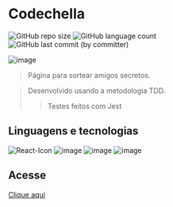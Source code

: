 # Codechella

![GitHub repo size](https://img.shields.io/github/repo-size/davimcostaa/sorteador-amigo-secreto?style=for-the-badge)
![GitHub language count](https://img.shields.io/github/languages/count/davimcostaa/sorteador-amigo-secreto?style=for-the-badge)
![GitHub last commit (by committer)](https://img.shields.io/github/last-commit/davimcostaa/sorteador-amigo-secreto?style=for-the-badge)

![image](https://github.com/davimcostaa/sorteador-amigo-secreto/assets/92067624/4aa54ebe-9a9a-4b5b-85cb-95f90146fd62)


> Página para sortear amigos secretos.

> Desenvolvido usando a metodologia TDD.
>> Testes feitos com Jest

## Linguagens e tecnologias

![React-Icon](https://shields.io/badge/react-black?logo=react&style=for-the-badge)
![image](https://img.shields.io/badge/TypeScript-3178C6?style=for-the-badge&logo=javascript&logoColor=black)
![image](https://img.shields.io/badge/HTML5-E34F26?style=for-the-badge&logo=html5&logoColor=white)
![image](https://img.shields.io/badge/CSS3-1572B6?style=for-the-badge&logo=css3&logoColor=white)

## Acesse
[Clique aqui](https://sorteador-amigo-secreto-peach.vercel.app/)
